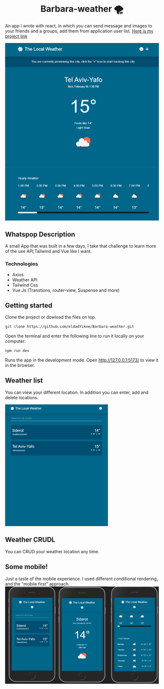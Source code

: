 <h1 align="center">Barbara-weather 🌪</h1>


An app I wrote with react, in which you can send message and images to your friends and a groups, add them from application user list.
[Here is my project link](https://eldadyikne.github.io/Barbara-weather/ "Barbara-weather link")

<img width="937" alt="weather" src="src/assets/img/1.png">

## Whatspop Description
A small App that was built in a few days, I take that challenge to learn more of the use API,Tailwind and Vue like I want. 

### Technologies
- Axios 
- Weather API 
- Tailwind Css  
- Vue.Js (Transtions, router-view, Suspense and more) 


## Getting started
Clone the project or dowload the files on top.

```sh
git clone https://github.com/eldadYikne/Barbara-weather.git
```

Open the terminal and enter the following line to run it locally on your computer:

```sh
npm run dev
```

Runs the app in the development mode. Open http://127.0.0.1:5173/ to view it in the browser.



## Weather list 
You can view your different location. In addition you can enter, add and delete locations.

 <img width="337"  alt="wather1" src="src/assets/img/2.png">
 
 ## Weather CRUDL
You can CRUD your weather location any time.

 ## Some mobile!
Just a taste of the mobile experience. I used different conditional rendering, and the "mobile first" approach. 
<img width="937" alt="Mobile" src="src/assets/img/5.png">
